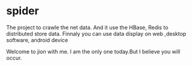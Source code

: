 # spider
The project to crawle the net data. And it use the HBase, Redis to distributed store data.  Finnaly you can use data  display on web ,desktop software, android device

Welcome to jion with me. I am the only one today.But I believe you will occur. 
